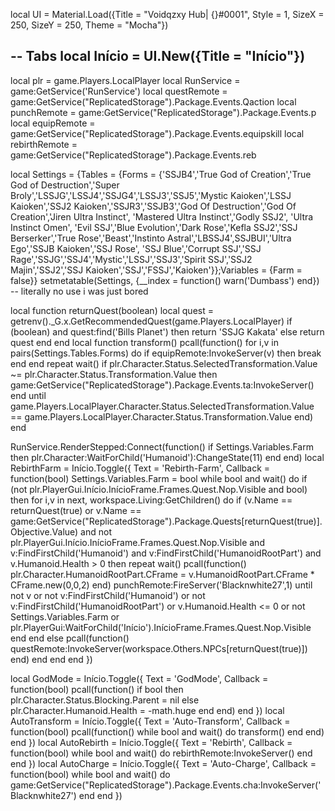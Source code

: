 
local UI = Material.Load({Title = "Voidqzxy Hub| {}#0001", Style = 1, SizeX = 250, SizeY = 250, Theme = "Mocha"})

-- Tabs
local Início = UI.New({Title = "Início"})
-- 
local plr = game.Players.LocalPlayer
local RunService = game:GetService('RunService')
local questRemote = game:GetService("ReplicatedStorage").Package.Events.Qaction 
local punchRemote = game:GetService("ReplicatedStorage").Package.Events.p
local equipRemote = game:GetService("ReplicatedStorage").Package.Events.equipskill
local rebirthRemote = game:GetService("ReplicatedStorage").Package.Events.reb

local Settings = {Tables = {Forms = {'SSJB4','True God of Creation','True God of Destruction','Super Broly','LSSJG','LSSJ4','SSJG4','LSSJ3','SSJ5','Mystic Kaioken','LSSJ Kaioken','SSJ2 Kaioken','SSJR3','SSJB3','God Of Destruction','God Of Creation','Jiren Ultra Instinct', 'Mastered Ultra Instinct','Godly SSJ2', 'Ultra Instinct Omen', 'Evil SSJ','Blue Evolution','Dark Rose','Kefla SSJ2','SSJ Berserker','True Rose','Beast','Instinto Astral','LBSSJ4',SSJBUI','Ultra Ego','SSJB Kaioken','SSJ Rose', 'SSJ Blue','Corrupt SSJ','SSJ Rage','SSJG','SSJ4','Mystic','LSSJ','SSJ3','Spirit SSJ','SSJ2 Majin','SSJ2','SSJ Kaioken','SSJ','FSSJ','Kaioken'}};Variables = {Farm = false}}
setmetatable(Settings, {__index = function() warn('Dumbass') end}) -- literally no use i was just bored

local function returnQuest(boolean)
    local quest = getrenv()._G.x.GetRecommendedQuest(game.Players.LocalPlayer)
    if (boolean) and quest:find('Bills Planet') then 
        return 'SSJG Kakata'
    else 
        return quest 
    end 
end 
local function transform()
    pcall(function()
        for i,v in pairs(Settings.Tables.Forms) do
            if equipRemote:InvokeServer(v) then
                break
            end
        end
        repeat wait()
            if plr.Character.Status.SelectedTransformation.Value ~= plr.Character.Status.Transformation.Value then
                game:GetService("ReplicatedStorage").Package.Events.ta:InvokeServer()
            end
        until game.Players.LocalPlayer.Character.Status.SelectedTransformation.Value == game.Players.LocalPlayer.Character.Status.Transformation.Value
    end)
end

RunService.RenderStepped:Connect(function()
    if Settings.Variables.Farm then 
        plr.Character:WaitForChild('Humanoid'):ChangeState(11)
    end 
end)
local RebirthFarm = Início.Toggle({
    Text = 'Rebirth-Farm',
    Callback = function(bool)
        Settings.Variables.Farm = bool 
        while bool and wait() do 
            if (not plr.PlayerGui.Início.InícioFrame.Frames.Quest.Nop.Visible and bool) then
                for i,v in next, workspace.Living:GetChildren() do 
                    if (v.Name == returnQuest(true) or v.Name == game:GetService("ReplicatedStorage").Package.Quests[returnQuest(true)].Objective.Value) and not plr.PlayerGui.Início.InícioFrame.Frames.Quest.Nop.Visible and v:FindFirstChild('Humanoid') and v:FindFirstChild('HumanoidRootPart') and v.Humanoid.Health > 0 then 
                        repeat wait()
                            pcall(function() plr.Character.HumanoidRootPart.CFrame = v.HumanoidRootPart.CFrame * CFrame.new(0,0,2) end)
                            punchRemote:FireServer('Blacknwhite27',1)
                        until not v or not v:FindFirstChild('Humanoid') or not v:FindFirstChild('HumanoidRootPart') or v.Humanoid.Health <= 0 or not Settings.Variables.Farm or plr.PlayerGui:WaitForChild('Início').InícioFrame.Frames.Quest.Nop.Visible
                    end 
                end 
            else 
                pcall(function() questRemote:InvokeServer(workspace.Others.NPCs[returnQuest(true)]) end)
            end 
        end 
    end
})

local GodMode = Início.Toggle({
    Text = 'GodMode',
    Callback = function(bool)
        pcall(function()
            if bool then
                plr.Character.Status.Blocking.Parent = nil 
            else
                plr.Character.Humanoid.Health = -math.huge 
            end
        end)
    end 
})
local AutoTransform = Início.Toggle({
    Text = 'Auto-Transform',
    Callback = function(bool)
        pcall(function()
            while bool and wait() do 
                transform()
            end
        end)
    end 
})
local AutoRebirth = Início.Toggle({
    Text = 'Rebirth',
    Callback = function(bool)
        while bool and wait() do 
            rebirthRemote:InvokeServer()
        end 
    end 
})
local AutoCharge = Início.Toggle({
    Text = 'Auto-Charge',
    Callback = function(bool) 
        while bool and wait() do 
            game:GetService("ReplicatedStorage").Package.Events.cha:InvokeServer('Blacknwhite27')
        end
    end 
})
